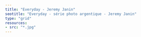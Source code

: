 ```yaml
---
title: "Everyday - Jeremy Janin"
seotitle: "Everyday - série photo argentique - Jeremy Janin"
type: "grid"
resources:
- src: "*.jpg"
---
```

